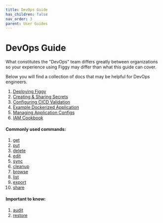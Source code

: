 ```yaml
---
title: DevOps Guide
has_children: false
nav_order: 3
parent: User Guides
---
```


# DevOps Guide

What constitutes the "DevOps" team differs greatly between organizations so your experience using Figgy may differ
than what this guide can cover.


Below you will find a collection of docs that may be helpful for DevOps engineers.

1. [Deploying Figgy](/docs/getting-started/deployment/index.html)
1. [Creating & Sharing Secrets](/docs/user-guides/how-to/share-secrets.html)
1. [Configuring CICD Validation](/docs/user-guides/how-to/cicd-validation.html)
1. [Example Dockerized Application](https://github.com/figtools/figgy.python-reference)
1. [Managing Application Configs](/docs/user-guides/how-to/manage-application-configs.html)
1. [IAM Cookbook](/docs/advanced/iam-cookbook.html)


#### Commonly used commands:

1. [get](/docs/commands/config/get.html)
1. [put](/docs/commands/config/put.html)
1. [delete](/docs/commands/config/delete.html)
1. [edit](/docs/commands/config/edit.html)
1. [sync](/docs/commands/config/sync.html)
1. [cleanup](/docs/commands/config/cleanup.html)
1. [browse](/docs/commands/config/browse.html)
1. [list](/docs/commands/config/list.html)
1. [export](/docs/commands/iam/export.html)
1. [share](/docs/commands/iam/share.html)

#### Important to know:

1. [audit](/docs/commands/config/audit.html)
1. [restore](/docs/commands/config/restore.html)
